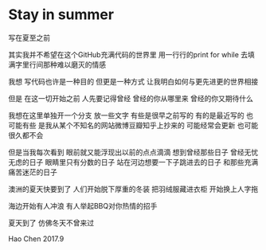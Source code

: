 # Stay in summer

写在夏至之前


其实我并不希望在这个GitHub充满代码的世界里
用一行行的print for while
去填满字里行间那种难以磨灭的情感

我想 写代码也许是一种目的 但更是一种方式
让我明白如何与更先进更的世界相接

但是 在这一切开始之前 人先要记得曾经
曾经的你从哪里来
曾经的你又期待什么

我想在这里单独开一个分支
放一些文字
有些是很早之前写的
有的是最近写的
也可能有些 是我从某个不知名的网站微博豆瓣知乎上抄来的
可能经常会更新 
也可能很久都不会

但是当我每次看到 眼前就又能浮现出以前的点点滴滴
想到曾经那些日子
曾经无忧无虑的日子
眼睛里只有分数的日子
站在河边想要一下子跳进去的日子
和那些充满痛苦迷茫的日子


澳洲的夏天快要到了 
人们开始脱下厚重的冬装
把羽绒服藏进衣柜
开始换上人字拖 

海边开始有人冲浪
有人举起BBQ对你热情的招手

夏天到了
仿佛冬天不曾来过

Hao Chen
2017.9
